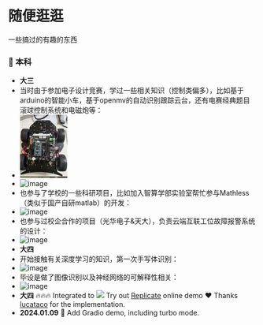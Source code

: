 # 随便逛逛
一些搞过的有趣的东西
### 📢 本科
- **大三**
- 当时由于参加电子设计竞赛，学过一些相关知识（控制类偏多），比如基于arduino的智能小车，基于openmv的自动识别跟踪云台，还有电赛经典题目滚球控制系统和电磁炮等：
- <img src="images/智能小车.jpg" width="20%">
- ![image](https://github.com/LinPeiMing/lpm-work/blob/main/images/openmv.jpg)
- 也参与了学校的一些科研项目，比如加入智算学部实验室帮忙参与Mathless（类似于国产自研matlab）的开发：
- ![image](https://github.com/LinPeiMing/lpm-work/edit/main/images/Mathless.png)
- 也参与过校企合作的项目（光华电子&天大），负责云端互联工位故障报警系统的设计：
- ![image](https://github.com/LinPeiMing/lpm-work/edit/main/images/校企合作项目.png)
- **大四**
- 开始接触有关深度学习的知识，第一次手写体识别：
- ![image](https://github.com/LinPeiMing/lpm-work/edit/main/images/手写体识别.png)
- 毕设是做了图像识别以及神经网络的可解释性相关：
- ![image](https://github.com/LinPeiMing/lpm-work/edit/main/images/手写体识别.png)
- **大四** 🔥🔥🔥 Integrated to <a href='https://replicate.com/lucataco/seesr'><img src='https://replicate.com/lucataco/seesr/badge'></a> Try out <u>[Replicate](https://replicate.com/lucataco/seesr)</u> online demo ❤️ Thanks [lucataco](https://github.com/lucataco) for the implementation. 
- **2024.01.09** 🚀 Add Gradio demo, including turbo mode.
